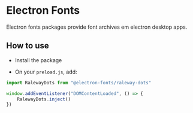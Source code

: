 # Electron Fonts

Electron fonts packages provide font archives em electron desktop apps.

## How to use

* Install the package

* On your `preload.js`, add:

```ts
import RalewayDots from "@electron-fonts/raleway-dots"

window.addEventListener("DOMContentLoaded", () => {
    RalewayDots.inject()
})
```